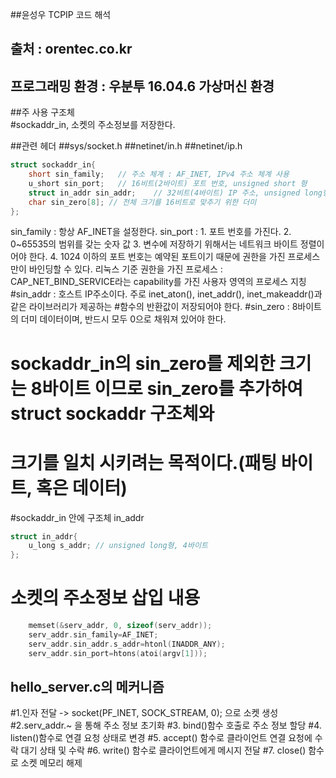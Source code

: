 ##윤성우 TCPIP 코드 해석
## 출처 : orentec.co.kr
## 프로그래밍 환경 : 우분투 16.04.6 가상머신 환경 


##주 사용 구조체 		
#sockaddr_in, 소켓의 주소정보를 저장한다.
		
##관련 헤더
##sys/socket.h
##netinet/in.h
##netinet/ip.h


```c
struct sockaddr_in{
	short sin_family;	// 주소 체계 : AF_INET, IPv4 주소 체계 사용 
	u_short sin_port;	// 16비트(2바이트) 포트 번호, unsigned short 형 
	struct in_addr sin_addr;	// 32비트(4바이트) IP 주소, unsigned long형 
	char sin_zero[8]; // 전체 크기를 16비트로 맞추기 위한 더미 
};
```
sin_family : 항상 AF_INET을 설정한다.
sin_port : 1. 포트 번호를 가진다. 
	      2. 0~65535의 범위를 갖는 숫자 값
	       3. 변수에 저장하기 위해서는 네트워크 바이트 정렬이어야 한다.
	       4. 1024 이하의 포트 번호는 예약된 포트이기 때문에 권한을 가진 프로세스만이 바인딩할 수 있다.
	          리눅스 기준 권한을 가진 프로세스 : CAP_NET_BIND_SERVICE라는 capability를 가진 사용자 영역의 프로세스 지칭 
#sin_addr : 호스트 IP주소이다. 주로 inet_aton(), inet_addr(), inet_makeaddr()과 같은 라이브러리가 제공하는
#함수의 반환값이 저장되어야 한다.
#sin_zero : 8바이트의 더미 데이터이며, 반드시 모두 0으로 채워져 있어야 한다.
# sockaddr_in의 sin_zero를 제외한 크기는 8바이트 이므로 sin_zero를 추가하여 struct sockaddr 구조체와
# 크기를 일치 시키려는 목적이다.(패팅 바이트, 혹은 데이터)

#sockaddr_in 안에 구조체 in_addr

```c
struct in_addr{
	u_long s_addr; // unsigned long형, 4바이트 
};		
```

# 소켓의 주소정보 삽입 내용
```c
	memset(&serv_addr, 0, sizeof(serv_addr));
	serv_addr.sin_family=AF_INET;
	serv_addr.sin_addr.s_addr=htonl(INADDR_ANY);
	serv_addr.sin_port=htons(atoi(argv[1]));

```

## hello_server.c의 메커니즘
#1.인자 전달 -> socket(PF_INET, SOCK_STREAM, 0); 으로 소켓 생성
#2.serv_addr.~ 을 통해 주소 정보 초기화
#3. bind()함수 호출로 주소 정보 할당 
#4. listen()함수로 연결 요청 상태로 변경 
#5.  accept() 함수로 클라이언트 연결 요청에 수락 대기 상태 및 수락 
#6. write() 함수로 클라이언트에게 메시지 전달 
#7. close() 함수로 소켓 메모리 해제   